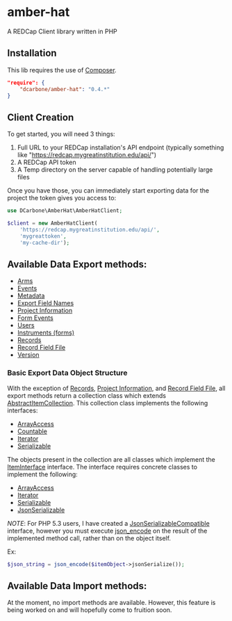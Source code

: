 # amber-hat
A REDCap Client library written in PHP

## Installation

This lib requires the use of [Composer](https://getcomposer.org/).

```json
"require": {
    "dcarbone/amber-hat": "0.4.*"
}
```

## Client Creation

To get started, you will need 3 things:

1. Full URL to your REDCap installation's API endpoint (typically something like "https://redcap.mygreatinstitution.edu/api/")
2. A REDCap API token
3. A Temp directory on the server capable of handling potentially large files

Once you have those, you can immediately start exporting data for the project the token gives you access to:

```php
use DCarbone\AmberHat\AmberHatClient;

$client = new AmberHatClient(
    'https://redcap.mygreatinstitution.edu/api/',
    'mygreattoken',
    'my-cache-dir');  
```

## Available Data Export methods:

- [Arms](documentation/ARMS.md)
- [Events](documentation/EVENTS.md)
- [Metadata](documentation/METADATA.md)
- [Export Field Names](documentation/EXPORTFIELDNAMES.md)
- [Project Information](documentation/PROJECTINFORMATION.md)
- [Form Events](documentation/FORMEVENTS.md)
- [Users](documentation/USER.md)
- [Instruments (forms)](documentation/INSTRUMENT.md)
- [Records](documentation/RECORDS.md)
- [Record Field File](documentation/FILE.md)
- [Version](documentation/VERSION.md)

### Basic Export Data Object Structure

With the exception of
[Records](documentation/RECORDS.md),
[Project Information](documentation/PROJECTINFORMATION.md),
and [Record Field File](documentation/FILE.md),
all export methods return a collection class which extends
[AbstractItemCollection](src/AbstractItemCollection.php).  This collection class
implements the following interfaces:

- [ArrayAccess](http://php.net/manual/en/class.arrayaccess.php)
- [Countable](http://php.net/manual/en/class.countable.php)
- [Iterator](http://php.net/manual/en/class.iterator.php)
- [Serializable](http://php.net/manual/en/class.serializable.php)

The objects present in the collection are all classes which implement the 
[ItemInterface](src/ItemInterface.php) interface.  The interface requires concrete classes
to implement the following:

- [ArrayAccess](http://php.net/manual/en/class.arrayaccess.php)
- [Iterator](http://php.net/manual/en/class.iterator.php)
- [Serializable](http://php.net/manual/en/class.serializable.php)
- [JsonSerializable](http://php.net/manual/en/class.jsonserializable.php)

*NOTE*: For PHP 5.3 users, I have created a [JsonSerializableCompatible](src/JsonSerializableCompatible.php)
interface, however you must execute [json_encode](http://php.net/manual/en/function.json-encode.php)
on the result of the implemented method call, rather than on the object itself.

Ex:
```php
$json_string = json_encode($itemObject->jsonSerialize());
```

## Available Data Import methods:

At the moment, no import methods are available.  However, this feature is being worked on
and will hopefully come to fruition soon.
